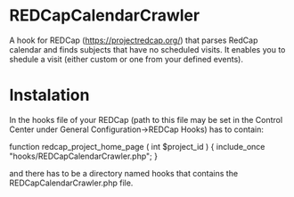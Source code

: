 # REDCapCalendarCrawler
A hook for REDCap (https://projectredcap.org/) that parses RedCap calendar and finds subjects that have no scheduled visits. It enables you to shedule a visit (either custom or one from your defined events).

# Instalation
In the hooks file of your REDCap (path to this file may be set in the Control Center under General Configuration->REDCap Hooks) has to contain:


function redcap_project_home_page ( int $project_id ) {
        include_once "hooks/REDCapCalendarCrawler.php";
}

and there has to be a directory named hooks that contains the REDCapCalendarCrawler.php file.


